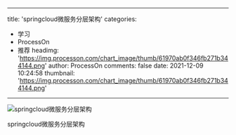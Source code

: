
---
title: 'springcloud微服务分层架构'
categories: 
 - 学习
 - ProcessOn
 - 推荐
headimg: 'https://img.processon.com/chart_image/thumb/61970ab0f346fb271b344144.png'
author: ProcessOn
comments: false
date: 2021-12-09 10:24:58
thumbnail: 'https://img.processon.com/chart_image/thumb/61970ab0f346fb271b344144.png'
---

<div>   
<img class="thumb" alt="springcloud微服务分层架构" src="https://img.processon.com/chart_image/thumb/61970ab0f346fb271b344144.png" referrerpolicy="no-referrer">
<p>springcloud微服务分层架构</p>  
</div>
            